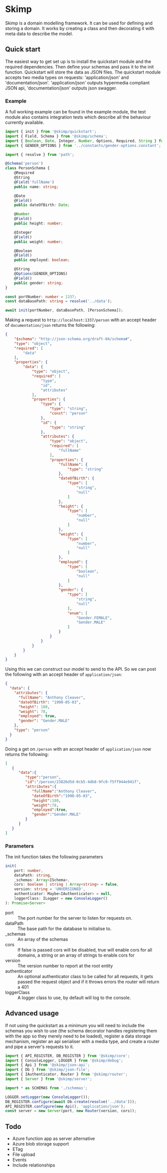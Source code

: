 # Skimp

Skimp is a domain modelling framework. It can be used for defining and storing a domain. It works by creating a class and then decorating it with meta data to describe the model.

## Quick start

The easiest way to get set up is to install the quickstart module and the required dependencies. Then define your schemas and pass it to the init function. Quickstart will store the data as JSON files. The quickstart module accepts two media types on requests: 'application/json' and 'documentation/json'. 'application/json' outputs hypermedia compliant JSON api, 'documentation/json' outputs json swagger.

### Example

A full working example can be found in the example module, the test module also contains integration tests which describe all the behaviour currently available.

```typescript
import { init } from '@skimp/quickstart';
import { Field, Schema } from '@skimp/schema';
import { Boolean, Date, Integer, Number, Options, Required, String } from '@skimp/validation';
import { GENDER_OPTIONS } from '../constants/gender-options.constant';

import { resolve } from 'path';

@Schema('person')
class PersonSchema {
    @Required
    @String
    @Field('fullName')
    public name: string;

    @Date
    @Field()
    public dateOfBirth: Date;

    @Number
    @Field()
    public height: number;

    @Integer
    @Field()
    public weight: number;

    @Boolean
    @Field()
    public employed: boolean;

    @String
    @Options(GENDER_OPTIONS)
    @Field()
    public gender: string;
}

const portNumber: number = 1337;
const dataBasePath: string = resolve('../data');

await init(portNumber, dataBasePath, [PersonSchema]);
```

Making a request to `http://localhost:1337/person` with an accept header of `documentation/json` returns the following:

```json
{
    "$schema": "http://json-schema.org/draft-04/schema#",
    "type": "object",
    "required": [
        "data"
    ],
    "properties": {
        "data": {
            "type": "object",
            "required": [
                "type",
                "id",
                "attributes"
            ],
            "properties": {
                "type": {
                    "type": "string",
                    "const": "person"
                },
                "id": {
                    "type": "string"
                },
                "attributes": {
                    "type": "object",
                    "required": [
                        "fullName"
                    ],
                    "properties": {
                        "fullName": {
                            "type": "string"
                        },
                        "dateOfBirth": {
                            "type": [
                                "string",
                                "null"
                            ]
                        },
                        "height": {
                            "type": [
                                "number",
                                "null"
                            ]
                        },
                        "weight": {
                            "type": [
                                "number",
                                "null"
                            ]
                        },
                        "employed": {
                            "type": [
                                "boolean",
                                "null"
                            ]
                        },
                        "gender": {
                            "type": [
                                "string",
                                "null"
                            ],
                            "enum": [
                                "Gender.FEMALE",
                                "Gender.MALE"
                            ]
                        }
                    }
                }
            }
        }
    }
}
```

Using this we can construct our model to send to the API. So we can post the following with an accept header of `application/json`:

```json
{
  "data": {
    "attributes": {
      "fullName": "Anthony Cleaver",
      "dateOfBirth": "1990-05-03",
      "height": 180,
      "weight": 78,
      "employed": true,
      "gender": "Gender.MALE"
    },
    "type": "person"
  }
}
```

Doing a get on `/person` with an accept header of `application/json` now returns the following:

```json
[
   {
      "data":{
         "type":"person",
         "id":"/person/23826d5d-0cb5-4db8-9fc0-f5ff944e941f",
         "attributes":{
            "fullName":"Anthony Cleaver",
            "dateOfBirth":"1990-05-03",
            "height":180,
            "weight":78,
            "employed":true,
            "gender":"Gender.MALE"
         }
      }
   }
]
```

### Parameters

The init function takes the following parameters

```typescript
init(
    port: number,
    dataPath: string,
    _schemas: Array<ISchema>,
    cors: boolean | string | Array<string> = false,
    version: string = 'UNVERSIONED',
    authenticator: Maybe<IAuthenticator> = null,
    loggerClass: ILogger = new ConsoleLogger()
): Promise<Server>
```

<dl>
<dt>port</dt>
<dd>The port number for the server to listen for requests on.</dd>
<dt>dataPath</dt>
<dd>The base path for the database to initialise to.</dd>
<dt>_schemas</dt>
<dd>An array of the schemas</dd>
<dt>cors</dt>
<dd>If false is passed cors will be disabled, true will enable cors for all domains, a string or an array of strings to enable cors for</dd>
<dt>version</dt>
<dd>The version number to report at the root entity</dd>
<dt>authenticator</dt>
<dd>An optional authenticator class to be called for all requests, it gets passed the request object and if it throws errors the router will return a 401</dd>
<dt>loggerClass</dt>
<dd>A logger class to use, by default will log to the console.</dd>
</dl>

## Advanced usage

If not using the quickstart as a minimum you will need to include the schemas you wish to use (the schema decorator handles registering them with the app so they merely need to be loaded), register a data storage mechanism, register an api serialiser with a media type, and create a router and pipe a server's requests to it.

```javascript
import { API_REGISTER, DB_REGISTER } from '@skimp/core';
import { ConsoleLogger, LOGGER } from '@skimp/debug';
import { Api } from '@skimp/json-api';
import { Db } from '@skimp/json-file';
import { IAuthenticator, Router } from '@skimp/router';
import { Server } from '@skimp/server';

import * as SCHEMAS from './schemas';

LOGGER.setLogger(new ConsoleLogger());
DB_REGISTER.configure(await Db.create(resolve('../data')));
API_REGISTER.configure(new Api(), 'application/json');
const server = new Server(port, new Router(version, cors));
```

## Todo

- Azure function app as server alternative
- Azure blob storage support
- ETag
- File upload
- Events
- Include relationships
